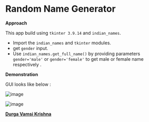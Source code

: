 # Random Name Generator

**Approach**

This app build using `tkinter 3.9.14` and `indian_names`.
- Import the `indian_names` and `tkinter` modules.
- get `gender` input.
- Use `indian_names.get_full_name()` by providing parameters `gender='male'` or `gender='female'` to get male or female name respectively .


**Demonstration**

GUI looks like below :

![image](https://user-images.githubusercontent.com/89008784/209563785-f5ecb2dd-1967-4846-84f3-5667d81715e1.png)


![image](https://user-images.githubusercontent.com/89008784/209563876-8bafad16-3db4-4bd9-887f-79b8345a56c4.png)



[**Durga Vamsi Krishna**](https://github.com/vamsikrishnarh7/)
